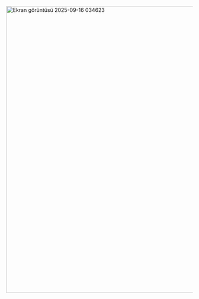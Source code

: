<img width="1155" height="775" alt="Ekran görüntüsü 2025-09-16 034623" src="https://github.com/user-attachments/assets/b1f3c88c-6c57-43d8-9067-f15310cefa45" />

